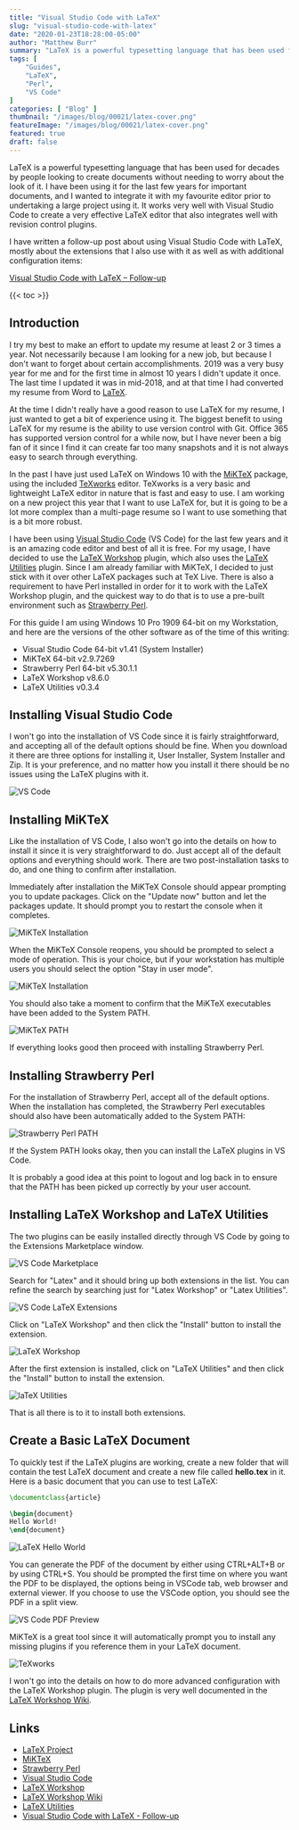 ```yaml
---
title: "Visual Studio Code with LaTeX"
slug: "visual-studio-code-with-latex"
date: "2020-01-23T18:28:00-05:00"
author: "Matthew Burr"
summary: "LaTeX is a powerful typesetting language that has been used for decades by people looking to create documents without needing to worry about the look of it. I have been using it for the last few years for important documents, and I wanted to integrate it with my favourite editor prior to undertaking a large project using it."
tags: [
    "Guides",
    "LaTeX",
    "Perl",
    "VS Code"
]
categories: [ "Blog" ]
thumbnail: "/images/blog/00021/latex-cover.png"
featureImage: "/images/blog/00021/latex-cover.png"
featured: true
draft: false
---
```


LaTeX is a powerful typesetting language that has been used for decades by people looking to create documents without needing to worry about the look of it. I have been using it for the last few years for important documents, and I wanted to integrate it with my favourite editor prior to undertaking a large project using it. It works very well with Visual Studio Code to create a very effective LaTeX editor that also integrates well with revision control plugins.

I have written a follow-up post about using Visual Studio Code with LaTeX, mostly about the extensions that I also use with it as well as with additional configuration items:

[Visual Studio Code with LaTeX – Follow-up](/blog/2020/07/20/visual-studio-code-with-latex-follow-up/)

{{< toc >}}

## Introduction ##

I try my best to make an effort to update my resume at least 2 or 3 times a year. Not necessarily because I am looking for a new job, but because I don't want to forget about certain accomplishments. 2019 was a very busy year for me and for the first time in almost 10 years I didn't update it once. The last time I updated it was in mid-2018, and at that time I had converted my resume from Word to [LaTeX](https://www.latex-project.org/).

At the time I didn't really have a good reason to use LaTeX for my resume, I just wanted to get a bit of experience using it. The biggest benefit to using LaTeX for my resume is the ability to use version control with Git. Office 365 has supported version control for a while now, but I have never been a big fan of it since I find it can create far too many snapshots and it is not always easy to search through everything.

In the past I have just used LaTeX on Windows 10 with the [MiKTeX](https://miktex.org/) package, using the included [TeXworks](http://www.tug.org/texworks/) editor. TeXworks is a very basic and lightweight LaTeX editor in nature that is fast and easy to use. I am working on a new project this year that I want to use LaTeX for, but it is going to be a lot more complex than a multi-page resume so I want to use something that is a bit more robust.

I have been using [Visual Studio Code](https://code.visualstudio.com/) (VS Code) for the last few years and it is an amazing code editor and best of all it is free. For my usage, I have decided to use the [LaTeX Workshop](https://marketplace.visualstudio.com/items?itemName=James-Yu.latex-workshop) plugin, which also uses the [LaTeX Utilities](https://marketplace.visualstudio.com/items?itemName=tecosaur.latex-utilities) plugin. Since I am already familiar with MiKTeX, I decided to just stick with it over other LaTeX packages such at TeX Live. There is also a requirement to have Perl installed in order for it to work with the LaTeX Workshop plugin, and the quickest way to do that is to use a pre-built environment such as [Strawberry Perl](http://strawberryperl.com/).

For this guide I am using Windows 10 Pro 1909 64-bit on my Workstation, and here are the versions of the other software as of the time of this writing:

* Visual Studio Code 64-bit v1.41 (System Installer)
* MiKTeX 64-bit v2.9.7269
* Strawberry Perl 64-bit v5.30.1.1
* LaTeX Workshop v8.6.0
* LaTeX Utilities v0.3.4

## Installing Visual Studio Code ##

I won't go into the installation of VS Code since it is fairly straightforward, and accepting all of the default options should be fine. When you download it there are three options for installing it, User Installer, System Installer and Zip. It is your preference, and no matter how you install it there should be no issues using the LaTeX plugins with it.

![VS Code](/images/blog/00021/vs-code-installation-09.png "Default VS Code Window after installation.")

## Installing MiKTeX ##

Like the installation of VS Code, I also won't go into the details on how to install it since it is very straightforward to do. Just accept all of the default options and everything should work. There are two post-installation tasks to do, and one thing to confirm after installation.

Immediately after installation the MiKTeX Console should appear prompting you to update packages. Click on the "Update now" button and let the packages update. It should prompt you to restart the console when it completes.

![MiKTeX Installation](/images/blog/00021/miktex-installation-11.png "The number of packages that need to be updated will vary based on what version of MiKTex you installed.")

When the MiKTeX Console reopens, you should be prompted to select a mode of operation. This is your choice, but if your workstation has multiple users you should select the option "Stay in user mode".

![MiKTeX Installation](/images/blog/00021/miktex-installation-15.png "The Operation mode will determine where the configuration options are stored for you MiKTeX settings.")

You should also take a moment to confirm that the MiKTeX executables have been added to the System PATH.

![MiKTeX PATH](/images/blog/00021/miktex-installation-path.png "Your PATH variables will vary, but make sure that MikTeX is present.")

If everything looks good then proceed with installing Strawberry Perl.

## Installing Strawberry Perl ##

For the installation of Strawberry Perl, accept all of the default options. When the installation has completed, the Strawberry Perl executables should also have been automatically added to the System PATH:

![Strawberry Perl PATH](/images/blog/00021/strawberry-perl-path.png "Your PATH variables will vary, but make sure that Strawberry Perl is present.")

If the System PATH looks okay, then you can install the LaTeX plugins in VS Code.

It is probably a good idea at this point to logout and log back in to ensure that the PATH has been picked up correctly by your user account.

## Installing LaTeX Workshop and LaTeX Utilities ##

The two plugins can be easily installed directly through VS Code by going to the Extensions Marketplace window.

![VS Code Marketplace](/images/blog/00021/latex-workshop-01.png "The VS Code Extensions Marketplace has hundreds of available extensions to use.")

Search for "Latex" and it should bring up both extensions in the list. You can refine the search by searching just for "Latex Workshop" or "Latex Utilities".

![VS Code LaTeX Extensions](/images/blog/00021/latex-workshop-02.png "Lots of LaTeX related extensions available for installation.")

Click on "LaTeX Workshop" and then click the "Install" button to install the extension.

![LaTeX Workshop](/images/blog/00021/latex-workshop-03.png "The LaTeX Workshop plugin contains everything that you need for the LaTeX integration.")

After the first extension is installed, click on "LaTeX Utilities" and then click the "Install" button to install the extension.

![laTeX Utilities](/images/blog/00021/latex-workshop-05.png "The LaTeX Utilities extension may not be needed for everyone, but it doesn't hurt to install it.")

That is all there is to it to install both extensions.

## Create a Basic LaTeX Document ##

To quickly test if the LaTeX plugins are working, create a new folder that will contain the test LaTeX document and create a new file called **hello.tex** in it. Here is a basic document that you can use to test LaTeX:

```latex
\documentclass{article}

\begin{document}
Hello World!
\end{document}
```

![LaTeX Hello World](/images/blog/00021/latex-hello-world.png "The LaTeX (TEX) icon on the left side of the window shows that the LaTeX Workshop plugin is working.")

You can generate the PDF of the document by either using CTRL+ALT+B or by using CTRL+S. You should be prompted the first time on where you want the PDF to be displayed, the options being in VSCode tab, web browser and external viewer. If you choose to use the VSCode option, you should see the PDF in a split view.

![VS Code PDF Preview](/images/blog/00021/latex-pdf-preview.png "The PDF option can be changed later in the LaTeX settings in VS Code.")

MiKTeX is a great tool since it will automatically prompt you to install any missing plugins if you reference them in your LaTeX document.

![TeXworks](/images/blog/00021/latex-texworks.png "The same document in TeXworks.")

I won't go into the details on how to do more advanced configuration with the LaTeX Workshop plugin. The plugin is very well documented in the [LaTeX Workshop Wiki](https://github.com/James-Yu/LaTeX-Workshop/wiki).

## Links ##

* [LaTeX Project](https://www.latex-project.org/)
* [MiKTeX](https://miktex.org/)
* [Strawberry Perl](http://strawberryperl.com/)
* [Visual Studio Code](https://code.visualstudio.com/)
* [LaTeX Workshop](https://marketplace.visualstudio.com/items?itemName=James-Yu.latex-workshop)
* [LaTeX Workshop Wiki](https://github.com/James-Yu/LaTeX-Workshop/wiki)
* [LaTeX Utilities](https://marketplace.visualstudio.com/items?itemName=tecosaur.latex-utilities)
* [Visual Studio Code with LaTeX - Follow-up](/blog/2020/07/20/visual-studio-code-with-latex-follow-up/)
